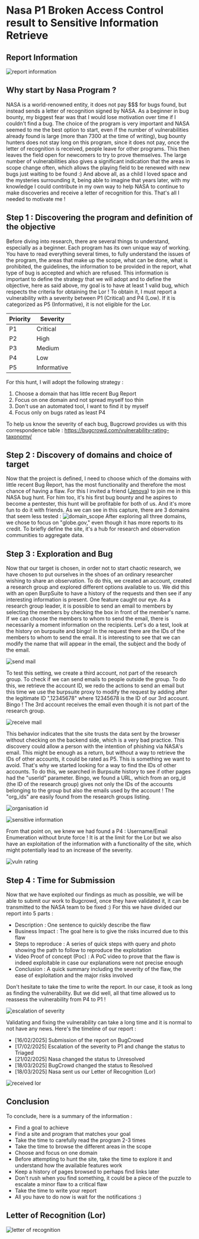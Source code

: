 # Nasa P1 Broken Access Control result to Sensitive Information Retrieve

## Report Information
![report information](Images/report_information.png)

## Why start by Nasa Program ?
NASA is a world-renowned entity, it does not pay $$$ for bugs found, but instead sends a letter of recognition signed by NASA. As a beginner in bug bounty, my biggest fear was that I would lose motivation over time if I couldn't find a bug. The choice of the program is very important and NASA seemed to me the best option to start, even if the number of vulnerabilities already found is large (more than 7300 at the time of writing), bug bounty hunters does not stay long on this program, since it does not pay, once the letter of recognition is received, people leave for other programs. This then leaves the field open for newcomers to try to prove themselves. The large number of vulnerabilities also gives a significant indication that the areas in scope change often, which allows the playing field to be renewed with new bugs just waiting to be found :) And above all, as a child I loved space and the mysteries surrounding it, being able to imagine that years later, with my knowledge I could contribute in my own way to help NASA to continue to make discoveries and receive a letter of recognition for this. That's all I needed to motivate me !

## Step 1 : Discovering the program and definition of the objective
Before diving into research, there are several things to understand, especially as a beginner. Each program has its own unique way of working. You have to read everything several times, to fully understand the issues of the program, the areas that make up the scope, what can be done, what is prohibited, the guidelines, the information to be provided in the report, what type of bug is accepted and which are refused. This information is important to define the strategy that we will adopt and to define the objective, here as said above, my goal is to have at least 1 valid bug, which respects the criteria for obtaining the Lor !
To obtain it, I must report a vulnerability with a severity between P1 (Critical) and P4 (Low). If it is categorized as P5 (Informative), it is not eligible for the Lor.

| Priority | Severity    |
| -------- | ----------- |
| P1       | Critical    |
| P2       | High        |
| P3       | Medium      |
| P4       | Low         |
| P5       | Informative |

For this hunt, I will adopt the following strategy :
1. Choose a domain that has little recent Bug Report
2. Focus on one domain and not spread myself too thin
3. Don't use an automated tool, I want to find it by myself
4. Focus only on bugs rated as least P4 

To help us know the severity of each bug, Bugcrowd provides us with this correspondence table :
https://bugcrowd.com/vulnerability-rating-taxonomy/

## Step 2 : Discovery of domains and choice of target
Now that the project is defined, I need to choose which of the domains with little recent Bug Report, has the most functionality and therefore the most chance of having a flaw.
For this I invited a friend ([Jenova](https://www.linkedin.com/in/lionel-miceli/)) to join me in this NASA bug hunt. For him too, it's his first bug bounty and he aspires to become a pentester, this hunt will be profitable for both of us. And it's more fun to do it with friends.
As we can see in this capture, there are 3 domains that seem less tested :
![domain_scope](Images/domain_scope.png)
After exploring all three domains, we chose to focus on "globe.gov," even though it has more reports to its credit. To briefly define the site, it's a hub for research and observation communities to aggregate data.

## Step 3 : Exploration and Bug
Now that our target is chosen, in order not to start chaotic research, we have chosen to put ourselves in the shoes of an ordinary researcher wishing to share an observation. To do this, we created an account, created a research group and explored different options available to us. We did this with an open BurpSuite to have a history of the requests and then see if any interesting information is present.
One feature caught our eye. As a research group leader, it is possible to send an email to members by selecting the members by checking the box in front of the member's name. If we can choose the members to whom to send the email, there is necessarily a moment information on the recipients. Let's do a test, look at the history on burpsuite and bingo! In the request there are the IDs of the members to whom to send the email. It is interesting to see that we can modify the name that will appear in the email, the subject and the body of the email.

![send mail](Images/send_mail.png)

To test this setting, we create a third account, not part of the research group. To check if we can send emails to people outside the group. To do this, we retrieve the account ID, we redo the actions to send an email but this time we use the burpsuite proxy to modify the request by adding after the legitimate ID ",12345678" where 12345678 is the ID of ​​our 3rd account. Bingo ! The 3rd account receives the email even though it is not part of the research group.

![receive mail](Images/receive_mail.png)

This behavior indicates that the site trusts the data sent by the browser without checking on the backend side, which is a very bad practice. This discovery could allow a person with the intention of phishing via NASA's email. This might be enough as a return, but without a way to retrieve the IDs of other accounts, it could be rated as P5. This is something we want to avoid. That's why we started looking for a way to find the IDs of other accounts. To do this, we searched in Burpsuite history to see if other pages had the "userId" parameter. Bingo, we found a URL, which from an org_id (the ID of the research group) gives not only the IDs of the accounts belonging to the group but also the emails used by the account ! The "org_ids" are easily found from the research groups listing.

![organisation id](Images/organisation_id.png)

![sensitive information](Images/sensitive_information.png)

From that point on, we knew we had found a P4 : Username/Email Enumeration without brute force ! It is at the limit for the Lor but we also have an exploitation of the information with a functionality of the site, which might potentially lead to an increase of the severity.

![vuln rating](Images/vuln_rating.png)

## Step 4 : Time for Submission
Now that we have exploited our findings as much as possible, we will be able to submit our work to Bugcrowd, once they have validated it, it can be transmitted to the NASA team to be fixed :)
For this we have divided our report into 5 parts :
- Description : One sentence to quickly describe the flaw 
- Business Impact : The goal here is to give the risks incurred due to this flaw
- Steps to reproduce : A series of quick steps with query and photo showing the path to follow to reproduce the exploitation
- Video Proof of concept (Poc) : A PoC video to prove that the flaw is indeed exploitable in case our explanations were not precise enough
- Conclusion : A quick summary including the severity of the flaw, the ease of exploitation and the major risks involved

Don't hesitate to take the time to write the report. In our case, it took as long as finding the vulnerability. But we did well, all that time allowed us to reassess the vulnerability from P4 to P1 !

![escalation of severity](Images/escalation_of_severity.png)

Validating and fixing the vulnerability can take a long time and it is normal to not have any news.
Here's the timeline of our report :
- [16/02/2025] Submission of the report on BugCrowd
- [17/02/2025] Escalation of the severity to P1 and change the status to Triaged
- [21/02/2025] Nasa changed the status to Unresolved
- [18/03/2025] BugCrowd changed the status to Resolved
- [18/03/2025] Nasa sent us our Letter of Recognition (Lor)

![received lor](Images/received_lor.png)

## Conclusion

To conclude, here is a summary of the information :
- Find a goal to achieve
- Find a site and program that matches your goal
- Take the time to carefully read the program 2-3 times
- Take the time to browse the different areas in the scope
- Choose and focus on one domain
- Before attempting to hunt the site, take the time to explore it and understand how the available features work
- Keep a history of pages browsed to perhaps find links later
- Don't rush when you find something, it could be a piece of the puzzle to escalate a minor flaw to a critical flaw
- Take the time to write your report
- All you have to do now is wait for the notifications :)

## Letter of Recognition (Lor)

![letter of recognition](Images/letter_of_recognition.png)